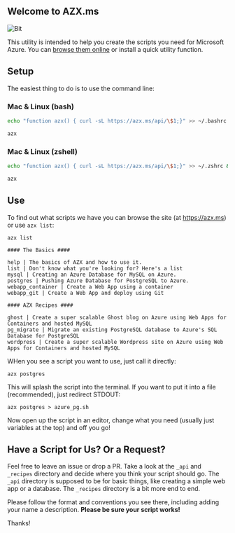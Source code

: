## Welcome to AZX.ms

![Bit](https://github.com/ashleymcnamara/Developer-Advocate-Bit/blob/master/data.png)

This utility is intended to help you create the scripts you need for Microsoft Azure. You can [browse them online](https://azx.ms) or install a quick utility function. 

## Setup

The easiest thing to do is to use the command line:

### Mac & Linux (bash)
```sh
echo "function azx() { curl -sL https://azx.ms/api/\$1;}" >> ~/.bashrc && source ~/.bashrc

azx
```
### Mac & Linux (zshell)
```sh
echo "function azx() { curl -sL https://azx.ms/api/\$1;}" >> ~/.zshrc && source ~/.zshrc

azx
```

## Use

To find out what scripts we have you can browse the site (at https://azx.ms) or use `azx list`:

```
azx list

#### The Basics ####

help | The basics of AZX and how to use it.
list | Don't know what you're looking for? Here's a list
mysql | Creating an Azure Database for MySQL on Azure.
postgres | Pushing Azure Database for PostgreSQL to Azure.
webapp_container | Create a Web App using a container
webapp_git | Create a Web App and deploy using Git

#### AZX Recipes ####

ghost | Create a super scalable Ghost blog on Azure using Web Apps for Containers and hosted MySQL
pg_migrate | Migrate an existing PostgreSQL database to Azure's SQL Database for PostgreSQL
wordpress | Create a super scalable Wordpress site on Azure using Web Apps for Containers and hosted MySQL 
```

WHen you see a script you want to use, just call it directly:

```
azx postgres
```

This will splash the script into the terminal. If you want to put it into a file (recommended), just redirect STDOUT:

```
azx postgres > azure_pg.sh
```

Now open up the script in an editor, change what you need (usually just variables at the top) and off you go!

## Have a Script for Us? Or a Request?

Feel free to leave an issue or drop a PR. Take a look at the `_api` and `_recipes` directory and decide where you think your script should go. The `_api` directory is supposed to be for basic things, like creating a simple web app or a database. The `_recipes` directory is a bit more end to end.

Please follow the format and conventions you see there, including adding your name a description. **Please be sure your script works!**

Thanks!

